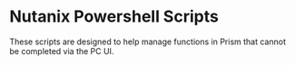 # Nutanix Powershell Scripts
These scripts are designed to help manage functions in Prism that cannot be completed via the PC UI.